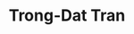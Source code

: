 ---
title: Trong-Dat Tran
first_name: Trong-Dat
last_name: Tran

superuser: false

role: Cloud Network Engineer at VNPay

organizations:
  - name: Công ty Cổ phần Giải pháp Thanh toán Việt Nam (VNPay)
    url: https://vnpay.vn/

education:
  courses:
    - course: Bachelor Information Security
      institution: University of Information Technology (VNUHCM-UIT)

highlight_name: false

user_groups:
  - Alumni
---